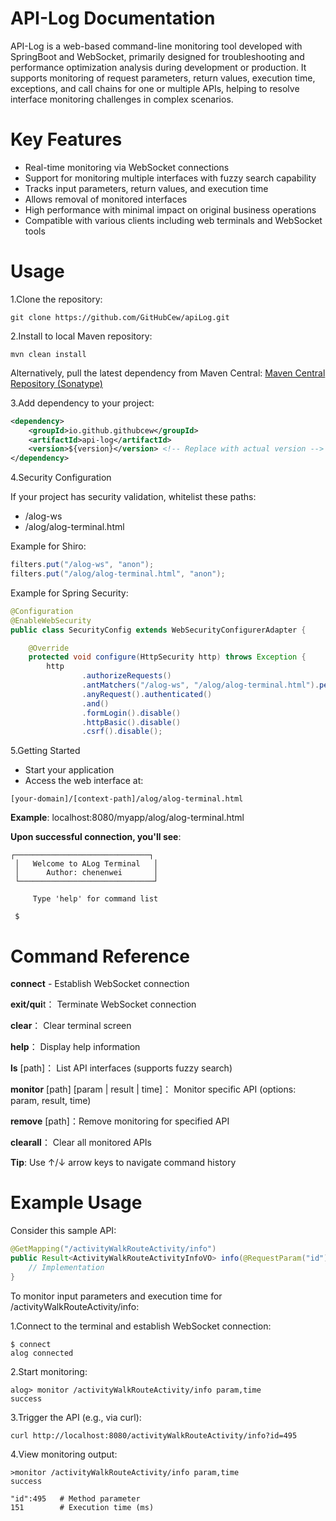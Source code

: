 # API-Log Documentation
API-Log is a web-based command-line monitoring tool developed with SpringBoot and WebSocket, primarily designed for troubleshooting and performance optimization analysis during development or production. It supports monitoring of request parameters, return values, execution time, exceptions, and call chains for one or multiple APIs, helping to resolve interface monitoring challenges in complex scenarios.

# Key Features
- Real-time monitoring via WebSocket connections
- Support for monitoring multiple interfaces with fuzzy search capability
- Tracks input parameters, return values, and execution time
- Allows removal of monitored interfaces
- High performance with minimal impact on original business operations
- Compatible with various clients including web terminals and WebSocket tools

# Usage
1.Clone the repository:
```shell
git clone https://github.com/GitHubCew/apiLog.git
```

2.Install to local Maven repository:
```shell
mvn clean install
```

Alternatively, pull the latest dependency from Maven Central:
[Maven Central Repository (Sonatype)](https://central.sonatype.com/artifact/io.github.githubcew/api-log/)

3.Add dependency to your project:
```xml
<dependency>
    <groupId>io.github.githubcew</groupId>
    <artifactId>api-log</artifactId>
    <version>${version}</version> <!-- Replace with actual version -->
</dependency>
```

4.Security Configuration
  
If your project has security validation, whitelist these paths:

- /alog-ws
- /alog/alog-terminal.html

Example for Shiro:
```java
filters.put("/alog-ws", "anon");
filters.put("/alog/alog-terminal.html", "anon");
```
Example for Spring Security:
```java
@Configuration
@EnableWebSecurity
public class SecurityConfig extends WebSecurityConfigurerAdapter {

    @Override
    protected void configure(HttpSecurity http) throws Exception {
        http
                .authorizeRequests()
                .antMatchers("/alog-ws", "/alog/alog-terminal.html").permitAll()
                .anyRequest().authenticated()
                .and()
                .formLogin().disable()
                .httpBasic().disable()
                .csrf().disable();

```

5.Getting Started
   
- Start your application
- Access the web interface at:

```shell
[your-domain]/[context-path]/alog/alog-terminal.html
```

**Example**: localhost:8080/myapp/alog/alog-terminal.html

**Upon successful connection, you'll see**:

```shell
┌──────────────────────────────┐
 │   Welcome to ALog Terminal   │
 │      Author: chenenwei       │
 └──────────────────────────────┘

     Type 'help' for command list
 
 $
```

# Command Reference
**connect** - Establish WebSocket connection

**exit/qui**t： Terminate WebSocket connection

**clear**： Clear terminal screen

**help**： Display help information

**ls** [path]： List API interfaces (supports fuzzy search)

**monitor** [path] [param | result | time]： Monitor specific API (options: param, result, time)

**remove** [path]：Remove monitoring for specified API

**clearall**： Clear all monitored APIs

**Tip**: Use ↑/↓ arrow keys to navigate command history

# Example Usage

Consider this sample API:
```java
@GetMapping("/activityWalkRouteActivity/info")
public Result<ActivityWalkRouteActivityInfoVO> info(@RequestParam("id") Long id) {
    // Implementation
}

```

To monitor input parameters and execution time for /activityWalkRouteActivity/info:

1.Connect to the terminal and establish WebSocket connection:
```shell
$ connect
alog connected
```

2.Start monitoring:
```shell
alog> monitor /activityWalkRouteActivity/info param,time
success
```
3.Trigger the API (e.g., via curl):
```shell
curl http://localhost:8080/activityWalkRouteActivity/info?id=495
```

4.View monitoring output:
```text
>monitor /activityWalkRouteActivity/info param,time
success

"id":495   # Method parameter
151        # Execution time (ms)
```